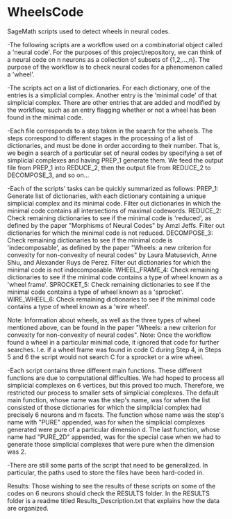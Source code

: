 # WheelsCode
SageMath scripts used to detect wheels in neural codes.

-The following scripts are a workflow used on a combinatorial object called a 'neural code'.
For the purposes of this project/repository, we can think of a neural code on n neurons as
a collection of subsets of {1,2,...,n}. The purpose of the workflow is to check neural codes
for a phenomenon called a 'wheel'.

-The scripts act on a list of dictionaries. For each dictionary, one of the entries is 
a simplicial complex. Another entry is the 'minimal code' of that simplicial complex. There 
are other entries that are added and modified by the workflow, such as an entry flagging
whether or not a wheel has been found in the minimal code.

-Each file corresponds to a step taken in the search for the wheels. The steps correspond to
different stages in the processing of a list of dictionaries, and must be done in 
order according to their number. That is, we begin a search of a particular set of neural codes
by specifying a set of simplicial complexes and having PREP_1 generate them. We feed the output
file from PREP_1 into REDUCE_2, then the output file from REDUCE_2 to DECOMPOSE_3, and so on...

-Each of the scripts' tasks can be quickly summarized as follows:
  PREP_1: Generate list of dictionaries, with each dictionary containing a unique simplicial complex
  and its minimal code. Filter out dictionaries in which the minimal code contains all intersections of
  maximal codewords.
  REDUCE_2: Check remaining dictionaries to see if the minimal code is 'reduced', as defined by the paper "Morphisms
  of Neural Codes" by Amzi Jeffs. Filter out dictionaries for which the minimal code is not reduced.
  DECOMPOSE_3: Check remaining dictionaries to see if the minimal code is 'indecomposable', as defined by the paper
  "Wheels: a new criterion for convexity for non-convexity of neural codes" by Laura Matusevich, Anne Shiu,
  and Alexander Ruys de Perez. Filter out dictionaries for which the minimal code is not indecomposable.
  WHEEL_FRAME_4: Check remaining dictionaries to see if the minimal code contains a type of wheel known as a 
  'wheel frame'.
  SPROCKET_5: Check remaining dictionaries to see if the minimal code contains a type of wheel known as a 
  'sprocket'.
  WIRE_WHEEL_6: Check remaining dictionaries to see if the minimal code contains a type of wheel known as a 
  'wire wheel'.
  
Note: Information about wheels, as well as the three types of wheel mentioned above, can be found in the paper "Wheels: 
a new criterion for convexity for non-convexity of neural codes".
Note: Once the workflow found a wheel in a particular minimal code, it ignored that code for further searches. I.e. if
a wheel frame was found in code C during Step 4, in Steps 5 and 6 the script would not search C for a sprocket or a wire wheel.

-Each script contains three different main functions. These different functions are due to computational difficulties. We had 
hoped to process all simplicial complexes on 6 vertices, but this proved too much. Therefore, we restricted our process to smaller
sets of simplicial complexes. The default main function, whose name was the step's name, was for when the list consisted of those dictionaries
for which the simplicial complex had precisely 6 neurons and m facets. The function whose name was the step's name with "PURE" appended,
was for when the simplicial complexes generated were pure of a particular dimension d. The last function, whose name had "PURE_2D" appended,
was for the special case when we had to generate those simplicial complexes that were pure when the dimension was 2.

-There are still some parts of the script that need to be generalized. In particular, the paths used to store the files have been hard-coded in.

Results:
Those wishing to see the results of these scripts on some of the codes on 6 neurons should check the RESULTS folder. In the RESULTS folder is a
readme titled Results_Description.txt that explains how the data are organized.

